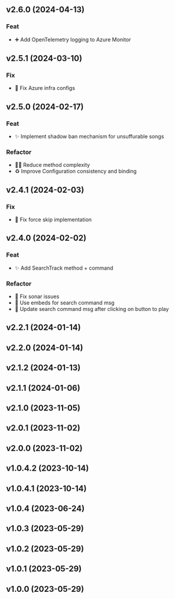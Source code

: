 ## v2.6.0 (2024-04-13)

### Feat

- ➕ Add OpenTelemetry logging to Azure Monitor

## v2.5.1 (2024-03-10)

### Fix

- 🧱 Fix Azure infra configs

## v2.5.0 (2024-02-17)

### Feat

- ✨ Implement shadow ban mechanism for unsuffurable songs

### Refactor

- 🧑‍💻 Reduce method complexity
- ♻️ Improve Configuration consistency and binding

## v2.4.1 (2024-02-03)

### Fix

- 🐛 Fix force skip implementation

## v2.4.0 (2024-02-02)

### Feat

- :sparkles: Add SearchTrack method + command

### Refactor

- 🚨 Fix sonar issues
- 🚸 Use embeds for search command msg
- :children_crossing: Update search command msg after clicking on button to play

## v2.2.1 (2024-01-14)

## v2.2.0 (2024-01-14)

## v2.1.2 (2024-01-13)

## v2.1.1 (2024-01-06)

## v2.1.0 (2023-11-05)

## v2.0.1 (2023-11-02)

## v2.0.0 (2023-11-02)

## v1.0.4.2 (2023-10-14)

## v1.0.4.1 (2023-10-14)

## v1.0.4 (2023-06-24)

## v1.0.3 (2023-05-29)

## v1.0.2 (2023-05-29)

## v1.0.1 (2023-05-29)

## v1.0.0 (2023-05-29)
